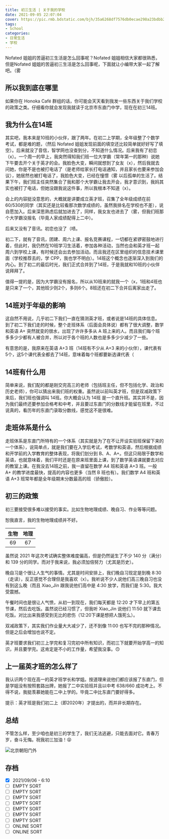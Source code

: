 ```yaml
---
title: 初三生活 | 关于我的学校
date: 2021-09-05 22:07:04
cover: https://pic.rmb.bdstatic.com/bjh/35a6268df7576db0ecae298a23bdbb2c.png
tags:
- School
categories:
- 日常生活
- 学校
---
```

Nofated 姐姐的苦逼初三生活是怎么回事呢？Nofated 姐姐相信大家都很熟悉，但是Nofated 姐姐的苦逼初三生活是怎么回事呢，下面就让小编带大家一起了解吧。（雾
<!--more-->
## 所以我到底在哪里

如果你在 Honoka Café 群组的话，你可能会天天看到我发一些东西关于我们学校的政策之类。仔细看你就会发现我就读于北京市东直门中学，现在在初三14班。

## 我为什么在14班

其实吧，我本来是10班的小伙伴，跟了两年。在初二上学期，全年级整了个数学考试，都是难的题，（然后 Nofated 姐姐发现前面的填空还比较简单就好好写了填空）。后来就没了音信，智学网也没查到分，不知道什么情况。后来我有了初恋（x）。一个周一的早上，我突然得知我们班一位大学霸（常年第一的那种）说她下午要去开个关于英才的会。我脸色大变，瞬间就想到了女友（x），然后我就去问她，你是不是也被打电话了（是老师给家长打电话通知，并且家长也要来参加会议），她居然也被打电话了，我脸色大变，已经在憧憬（雾 以后孤单的生活了。结果下午，我们班主任突然集合了我和那个大学霸让我去开会，我才意识到，我妈其实也被打了电话，但她没跟我说这件事，所以我根本不知道（x）。

会上的内容挺没意思的，大概就是讲要成立英才班，召集了全年级成绩在前60/530的同学（其实还是比较看那次数学成绩的，虽然我排名在学校也不差），说自愿加入。后来深思熟虑后就加进去了，同样，我女友也进去了（雾，但我们班那个大学霸没报名（毕竟人家成绩配得上二中）。

后来又没有了音讯。初恋也没了（啧。

初二下，就有了音讯，团建、周六上课、报名竞赛课程，一切都在紧锣密鼓地进行着，但此时，我仍然在10班学习生活着，参加各种活动，当然也会和英才班一起周六到学校上课，有时候还会出去参加活动。而且我还在区里组织的信息技术课里面（学校推荐去的，学 CPP，我也学不明白）。14班这个概念也逐渐深入到我们的内心。到了初二的最后时光，我们正式合并到了14班，于是我就和10班的小伙伴说拜拜了。

值得一提的是，因为大学霸没有报名，所以从10班来的就我一个（x，1班和4班也是只来了一个，其他班少则2个，多则6个。8班还在初二下合并后离家出走了。

## 14班对于年级的影响

这自然不用说，几乎初二下我们一直在猜测英才班，或者说是14班的具体信息。到了初二下我们走的时候，整个走班体系（后面会具体说）都有了很大调整，数学和英语 A+ 突然就变的很水，出现了许许多多从 A 班上来的人。而且我们每个班多多少少都有人被合并，所以对于各个班的人数也是多多少少减少了一些。

有意思的是，我原来在英语 A+3 班（14班有不少从 A+3 来的小伙伴），课代表有5个，这5个课代表全都去了14班，意味着每个班都要新选课代表（

## 14班有什么用

简单来说，我们配的都是刚交完高三的老师（包括班主任，但不包括化学、政治和历史老师），你可以猜出来我们班的权重。虽然说以前叫英才班，但是双减政策下来后，我们班也强调叫 14班。你大概会认为 14班 是一个直升班。其实并不是，因为我们最终还要参加合格考和中考，并且要过东直门的分数线才能留在班里，不过说真的，看历年的东直门录取分数线，感觉这不是很难。

## 走班体系是什么

走班体系是东直门所特有的一个体系（其实就是为了在不让开设实验班保留下来的一个体系），说简单点，就是我们要在入学后考试，考数学和英语，然后根据成绩和开学前的入学教育的整体表现，将我们划分到 B、A、A+。但这只局限于数学和英语，也就意味着，我们平时还是在原来班里面上课，到了数学英语课就要去对应的教室上课。在我没去14班之前，我一直留在数学 A4 班和英语 A+3 班。一般 A+ 的教学进度最快，提高的内容也更多（当然 B 班也有）。我们数学 A4 班和英语 A+3 班常年都是全年级期末分数最高的班（骄傲脸）。

## 初三的政策

初三要接受很多难以接受的事实。比如生物地理成绩、晚自习、作业等等问题。

恕我直言，我的生物地理成绩并不好。

|生物|地理|
|:-:|:-:|
|69|67|

虽然说 2021 年这次考试确实整体难度偏高，但是仍然诞生了不少 140 分（满分）和 139 分的同学。而对于我来说，我必须加倍努力（尤其是历史）。

晚自习是个很让人生气的事情。尤其是时间安排上，我们晚自习现定是到晚 8:30（走读），反正感觉不合理但是我喜欢（x）。我听说不少人说他们高三晚自习也没有到这么晚（而且 Xiao_Jin 跟我说他们高中是 4:30 放学，而我们是 5:30。我大受震撼。

午餐时间也是很让人气愤，从初一到现在，我们每天都是 12:20 才下早上的第五节课，然后去吃饭。虽然说已经习惯了，但我听 Xiao_Jin 说他们 11:50 就下课去吃饭。对比出来我感受到无比的悲伤（12:20下课是想把人饿死么）。

双减政策下，其实我们作业量大大减少了，还不到像 11:00 也写不完的那种情况。但是之后会增加也说不定。

英才班要求我们初三上学完和复习完初中所有知识，而初三下就要开始学高一的知识，并且要学完。这肯定是不小的工作量，希望我没事。🙃

## 上一届英才班的怎么样了

我认识两个现在高一的英才班学长和学姐。按道理来说他们都应该报了东直门，但是学姐没有按照套路出牌，她报了二中实验班并且以中考 638/660 成功考上。不得不说，我挺羡慕她能在二中上学的。毕竟二中比东直门要好得多。

提示：英才班是我们初二上（即2020年）才提出的，而并非长期存在。

## 总结

不管怎么样，至少咱也是初三的学生了，我们无法逃避，只能去面对它。青春万岁，奋斗无悔。祝我初三加油！😝

![北京朝阳门外](https://pic.rmb.bdstatic.com/bjh/9b79e09f6f7b576311503464e51a8ecc.jpeg)

## 存档

- [x] 2021/09/06 - 6:10
- [ ] EMPTY SORT
- [ ] EMPTY SORT
- [ ] EMPTY SORT
- [ ] EMPTY SORT
- [ ] EMPTY SORT
- [ ] EMPTY SORT
- [ ] EMPTY SORT
- [ ] ONLINE SORT
- [ ] ONLINE SORT
